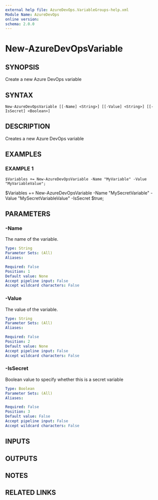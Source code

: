 ```yaml
---
external help file: AzureDevOps.VariableGroups-help.xml
Module Name: AzureDevOps
online version:
schema: 2.0.0
---
```


# New-AzureDevOpsVariable

## SYNOPSIS
Create a new Azure DevOps variable

## SYNTAX

```
New-AzureDevOpsVariable [[-Name] <String>] [[-Value] <String>] [[-IsSecret] <Boolean>]
```

## DESCRIPTION
Creates a new Azure DevOps variable

## EXAMPLES

### EXAMPLE 1
```
$Variables += New-AzureDevOpsVariable -Name "MyVariable" -Value "MyVariableValue";
```

$Variables += New-AzureDevOpsVariable -Name "MySecretVariable" -Value "MySecretVariableValue" -IsSecret $true;

## PARAMETERS

### -Name
The name of the variable.

```yaml
Type: String
Parameter Sets: (All)
Aliases:

Required: False
Position: 1
Default value: None
Accept pipeline input: False
Accept wildcard characters: False
```

### -Value
The value of the variable.

```yaml
Type: String
Parameter Sets: (All)
Aliases:

Required: False
Position: 2
Default value: None
Accept pipeline input: False
Accept wildcard characters: False
```

### -IsSecret
Boolean value to specify whether this is a secret variable

```yaml
Type: Boolean
Parameter Sets: (All)
Aliases:

Required: False
Position: 3
Default value: False
Accept pipeline input: False
Accept wildcard characters: False
```

## INPUTS

## OUTPUTS

## NOTES

## RELATED LINKS
